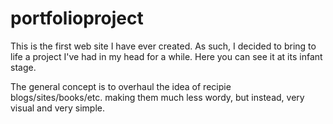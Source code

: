 # portfolioproject
This is the first web site I have ever created. 
As such, I decided to bring to life a project I've had in my head for a while. 
Here you can see it at its infant stage.

The general concept is to overhaul the idea of recipie blogs/sites/books/etc. 
making them much less wordy, but instead, very visual and very simple.
